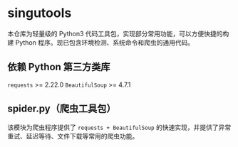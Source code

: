 # singutools
本仓库为轻量级的 Python3 代码工具包，实现部分常用功能，可以方便快捷的构建 Python 程序。现已包含环境检测、系统命令和爬虫的通用代码。

## 依赖 Python 第三方类库
`requests` >= 2.22.0
`BeautifulSoup` >= 4.7.1

## spider.py（爬虫工具包）
该模块为爬虫程序提供了 `requests + BeautifulSoup` 的快速实现，并提供了异常重试、延迟等待、文件下载等常用的爬虫功能。
